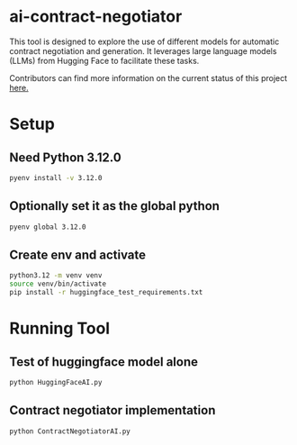 # ai-contract-negotiator

This tool is designed to explore the use of different models for automatic contract negotiation and generation. It leverages large language models (LLMs) from Hugging Face to facilitate these tasks.

Contributors can find more information on the current status of this project [here.](https://docs.google.com/document/d/1UkquQaXhuip0hjgGxJyqhRSuuH1hlVKdmIUohTOCW4o/edit?tab=t.0#heading=h.6jidvsd9f6nt)

# Setup
## Need Python 3.12.0
```bash
pyenv install -v 3.12.0
```

## Optionally set it as the global python
```bash
pyenv global 3.12.0
```

## Create env and activate
```bash
python3.12 -m venv venv
source venv/bin/activate
pip install -r huggingface_test_requirements.txt
```

# Running Tool
## Test of huggingface model alone
```bash
python HuggingFaceAI.py
```

## Contract negotiator implementation
```bash
python ContractNegotiatorAI.py
```

